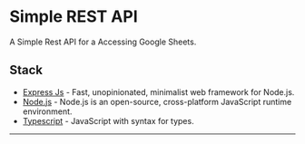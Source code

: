 # Simple REST API

A Simple Rest API for a Accessing Google Sheets.

## Stack

- [Express Js](https://expressjs.com/) - Fast, unopinionated, minimalist web framework for Node.js.
- [Node.js](https://nodejs.org/en/) - Node.js is an open-source, cross-platform JavaScript runtime environment.
- [Typescript](https://www.typescriptlang.org/) - JavaScript with syntax for types.
---

